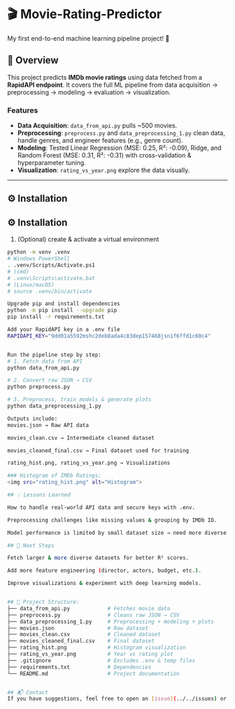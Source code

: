 # 🎬 Movie-Rating-Predictor  
My first end-to-end machine learning pipeline project! 🚀  

## 📌 Overview  
This project predicts **IMDb movie ratings** using data fetched from a **RapidAPI endpoint**. It covers the full ML pipeline from data acquisition → preprocessing → modeling → evaluation → visualization.  

### Features  
- **Data Acquisition**: `data_from_api.py` pulls ~500 movies.  
- **Preprocessing**: `preprocess.py` and `data_preprocessing_1.py` clean data, handle genres, and engineer features (e.g., genre count).  
- **Modeling**: Tested Linear Regression (MSE: 0.25, R²: -0.09), Ridge, and Random Forest (MSE: 0.31, R²: -0.31) with cross-validation & hyperparameter tuning.  
- **Visualization**: `rating_vs_year.png` explore the data visually.  

---

## ⚙️ Installation  

## ⚙️ Installation

1) (Optional) create & activate a virtual environment

```bash
python -m venv .venv
# Windows PowerShell
. .venv/Scripts/Activate.ps1
# (cmd)
# .venv\Scripts\activate.bat
# (Linux/macOS)
# source .venv/bin/activate

Upgrade pip and install dependencies
python -m pip install --upgrade pip
pip install -r requirements.txt

Add your RapidAPI key in a .env file
RAPIDAPI_KEY="9dd01a5592mshc2deb8ada4c83dep157468jsn1f6ffd1c60c4"


Run the pipeline step by step:
# 1. Fetch data from API
python data_from_api.py  

# 2. Convert raw JSON → CSV
python preprocess.py  

# 3. Preprocess, train models & generate plots
python data_preprocessing_1.py  

Outputs include:
movies.json → Raw API data

movies_clean.csv → Intermediate cleaned dataset

movies_cleaned_final.csv → Final dataset used for training

rating_hist.png, rating_vs_year.png → Visualizations

### Histogram of IMDb Ratings:
<img src="rating_hist.png" alt="Histogram">

## 💡 Lessons Learned

How to handle real-world API data and secure keys with .env.

Preprocessing challenges like missing values & grouping by IMDb ID.

Model performance is limited by small dataset size → need more diverse data.

## 🔮 Next Steps

Fetch larger & more diverse datasets for better R² scores.

Add more feature engineering (director, actors, budget, etc.).

Improve visualizations & experiment with deep learning models.


## 📂 Project Structure:
├── data_from_api.py            # Fetches movie data
├── preprocess.py               # Cleans raw JSON → CSV
├── data_preprocessing_1.py     # Preprocessing + modeling + plots
├── movies.json                 # Raw dataset
├── movies_clean.csv            # Cleaned dataset
├── movies_cleaned_final.csv    # Final dataset
├── rating_hist.png             # Histogram visualization
├── rating_vs_year.png          # Year vs rating plot
├── .gitignore                  # Excludes .env & temp files
├── requirements.txt            # Dependencies
└── README.md                   # Project documentation


## 📬 Contact  
If you have suggestions, feel free to open an [issue](../../issues) or reach out!  



